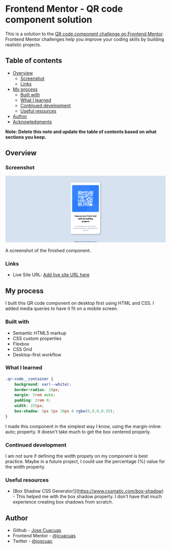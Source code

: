 # Frontend Mentor - QR code component solution

This is a solution to the [QR code component challenge on Frontend Mentor](https://www.frontendmentor.io/challenges/qr-code-component-iux_sIO_H). Frontend Mentor challenges help you improve your coding skills by building realistic projects. 

## Table of contents

- [Overview](#overview)
  - [Screenshot](#screenshot)
  - [Links](#links)
- [My process](#my-process)
  - [Built with](#built-with)
  - [What I learned](#what-i-learned)
  - [Continued development](#continued-development)
  - [Useful resources](#useful-resources)
- [Author](#author)
- [Acknowledgments](#acknowledgments)

**Note: Delete this note and update the table of contents based on what sections you keep.**

## Overview

### Screenshot

![](public/QR%20code%20component.png)

A screenshot of the finished component.

### Links

- Live Site URL: [Add live site URL here](https://jcuacuas.github.io/qr-code/)

## My process

I built this QR code component on desktop first using HTML and CSS. I added media queries to have it fit on a mobile screen.

### Built with

- Semantic HTML5 markup
- CSS custom properties
- Flexbox
- CSS Grid
- Desktop-first workflow

### What I learned

```css
.qr-code__container {
    background: var(--white);
    border-radius: 20px;
    margin: 5rem auto;
    padding: 2rem 0;
    width: 355px;
    box-shadow: 5px 5px 10px 0 rgba(0,0,0,0.35);
}
```

I made this component in the simplest way I know, using the margin-inline: auto; property. It doesn't take much to get the box centered properly.  

### Continued development

I am not sure if defining the width propety on my component is best practice. Maybe in a future project, I could use the percentage (%) value for the width property.

### Useful resources

- [Box Shadow CSS Generator]](https://www.cssmatic.com/box-shadow) - This helped me with the box shadow property. I don't have that much experience creating box shadows from scratch.

## Author

- Github - [Jose Cuacuas](https://github.com/jcuacuas)
- Frontend Mentor - [@jcuacuas](https://www.frontendmentor.io/profile/jcuacuas)
- Twitter - [@joscuac](https://www.twitter.com/joscuac)